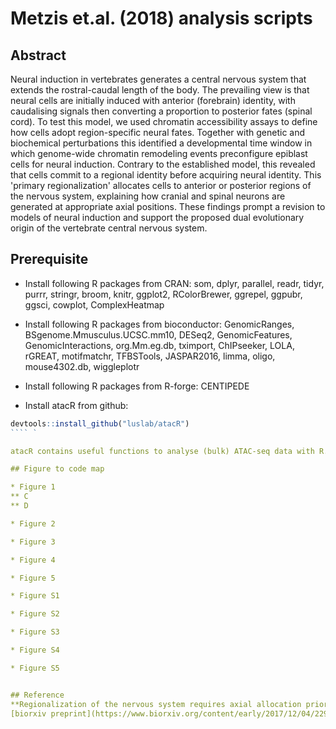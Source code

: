 # Metzis et.al. (2018) analysis scripts

## Abstract 
Neural induction in vertebrates generates a central nervous system that extends the rostral-caudal length of the body. The prevailing view is that neural cells are initially induced with anterior (forebrain) identity, with caudalising signals then converting a proportion to posterior fates (spinal cord). To test this model, we used chromatin accessibility assays to define how cells adopt region-specific neural fates. Together with genetic and biochemical perturbations this identified a developmental time window in which genome-wide chromatin remodeling events preconfigure epiblast cells for neural induction. Contrary to the established model, this revealed that cells commit to a regional identity before acquiring neural identity. This 'primary regionalization' allocates cells to anterior or posterior regions of the nervous system, explaining how cranial and spinal neurons are generated at appropriate axial positions. These findings prompt a revision to models of neural induction and support the proposed dual evolutionary origin of the vertebrate central nervous system.

## Prerequisite 

* Install following R packages from CRAN: 
som, dplyr, parallel, readr, tidyr, purrr, stringr, broom, knitr,
ggplot2, RColorBrewer, ggrepel, ggpubr, ggsci, cowplot, ComplexHeatmap

* Install following R packages from bioconductor:
GenomicRanges, BSgenome.Mmusculus.UCSC.mm10, DESeq2, GenomicFeatures, GenomicInteractions, org.Mm.eg.db, tximport, ChIPseeker, LOLA, rGREAT, motifmatchr, TFBSTools, JASPAR2016, limma, oligo, mouse4302.db, wiggleplotr

* Install following R packages from R-forge: 
CENTIPEDE

* Install atacR from github:

``` r
devtools::install_github("luslab/atacR")
```` `

atacR contains useful functions to analyse (bulk) ATAC-seq data with R.

## Figure to code map 

* Figure 1
** C 
** D

* Figure 2

* Figure 3

* Figure 4

* Figure 5

* Figure S1

* Figure S2

* Figure S3

* Figure S4

* Figure S5


## Reference 
**Regionalization of the nervous system requires axial allocation prior to neural lineage commitment**
[biorxiv preprint](https://www.biorxiv.org/content/early/2017/12/04/229203,
